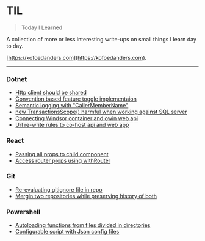 # TIL

> Today I Learned

A collection of more or less interesting write-ups on small things I learn day to day.

[https://kofoedanders.com](https://kofoedanders.com).

---

### Dotnet
- [Http client should be shared](dotnet/http-client-should-be-shared.md)
- [Convention based feature toggle implementaion](dotnet/convention-based-feature-toggle-implementation.md)
- [Semantic logging with "CallerMemberName"](dotnet/semantic-logging-with-caller-member-name.md)
- [new TransactionsScope() harmful when working against SQL server](dotnet/transaction-scope-sql-server-serializable.md)
- [Connecting Windsor container and owin web api](dotnet/windsor-container-owin-web-api.md)
- [Url re-write rules to co-host api and web app](dotnet/url-re-write-rules-co-host-api-and-app.md)

### React
- [Passing all props to child component](react/passing-all-props-to-child-component.md)
- [Access router props using withRouter](react/access-router-props-withrouter.md)

### Git
- [Re-evaluating gitignore file in repo](git/re-evaluating-gitignore-in-repo.md)
- [Mergin two repositories while preserving history of both](git/merging-two-repositories-preserving-history.md)

### Powershell
- [Autoloading functions from files divided in directories](powershell/autoload-functions-divided-in-directories.md)
- [Configurable script with Json config files](powershell/configurable-scripts-with-json.md)